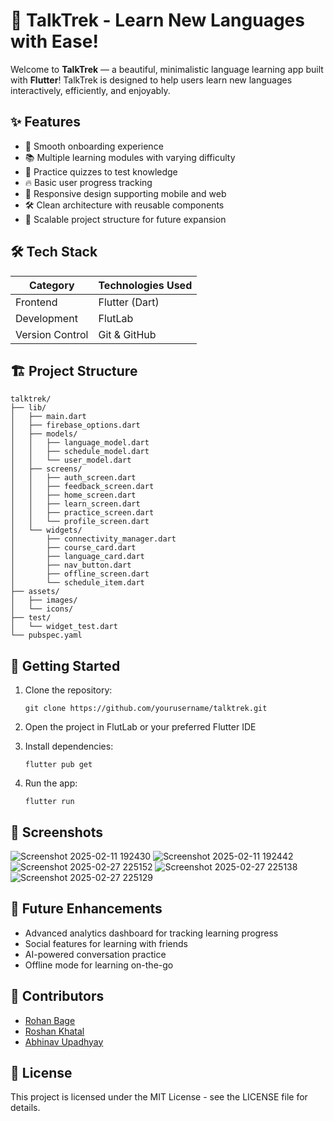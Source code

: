 # 🚀 TalkTrek - Learn New Languages with Ease!

Welcome to **TalkTrek** — a beautiful, minimalistic language learning app built with **Flutter**! TalkTrek is designed to help users learn new languages interactively, efficiently, and enjoyably.

## ✨ Features

* 🚀 Smooth onboarding experience
* 📚 Multiple learning modules with varying difficulty
* 🧠 Practice quizzes to test knowledge
* 🔥 Basic user progress tracking
* 📱 Responsive design supporting mobile and web
* 🛠 Clean architecture with reusable components
* 🧩 Scalable project structure for future expansion

## 🛠 Tech Stack

| Category | Technologies Used |
|----------|-------------------|
| Frontend | Flutter (Dart) |
| Development | FlutLab |
| Version Control | Git & GitHub |

## 🏗 Project Structure

```
talktrek/
├── lib/
│   ├── main.dart
│   ├── firebase_options.dart
│   ├── models/
│   │   ├── language_model.dart
│   │   ├── schedule_model.dart
│   │   └── user_model.dart
│   ├── screens/
│   │   ├── auth_screen.dart
│   │   ├── feedback_screen.dart
│   │   ├── home_screen.dart
│   │   ├── learn_screen.dart
│   │   ├── practice_screen.dart
│   │   └── profile_screen.dart
│   └── widgets/
│       ├── connectivity_manager.dart
│       ├── course_card.dart
│       ├── language_card.dart
│       ├── nav_button.dart
│       ├── offline_screen.dart
│       └── schedule_item.dart
├── assets/
│   ├── images/
│   └── icons/
├── test/
│   └── widget_test.dart
└── pubspec.yaml
```

## 🚀 Getting Started

1. Clone the repository:
   ```
   git clone https://github.com/yourusername/talktrek.git
   ```

2. Open the project in FlutLab or your preferred Flutter IDE

3. Install dependencies:
   ```
   flutter pub get
   ```

4. Run the app:
   ```
   flutter run
   ```

## 📱 Screenshots


![Screenshot 2025-02-11 192430](https://github.com/user-attachments/assets/ab43704c-47fc-43bf-8934-181cadf2d129)
![Screenshot 2025-02-11 192442](https://github.com/user-attachments/assets/8fc70ea7-63ab-43fe-bfd6-ef4b1977d693)
![Screenshot 2025-02-27 225152](https://github.com/user-attachments/assets/5a3f69be-b4b5-4d65-b46d-ab13481fc0b6)
![Screenshot 2025-02-27 225138](https://github.com/user-attachments/assets/ec29e33a-f1ef-4f9e-8d47-99c0239310d5)
![Screenshot 2025-02-27 225129](https://github.com/user-attachments/assets/d4ba2cf9-64e6-4e0f-bfc0-569183e74129)

## 🔮 Future Enhancements

- Advanced analytics dashboard for tracking learning progress
- Social features for learning with friends
- AI-powered conversation practice
- Offline mode for learning on-the-go

## 👥 Contributors

- [Rohan Bage](https://github.com/RohanBage)
- [Roshan Khatal](https://github.com/Roshan-cloud1)
- [Abhinav Upadhyay]()

## 📄 License

This project is licensed under the MIT License - see the LICENSE file for details.

